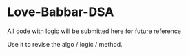 # Love-Babbar-DSA
All code with logic will be submitted here for future reference

Use it to revise the algo / logic / method.
